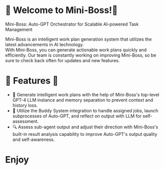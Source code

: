 # 🚀 Welcome to Mini-Boss!🚀 

Mini-Boss: Auto-GPT Orchestrator for Scalable AI-powered Task Management

Mini-Boss is an intelligent work plan generation system that utilizes the latest advancements in AI technology.  
With Mini-Boss, you can generate actionable work plans quickly and efficiently. Our team is constantly working 
on improving Mini-Boss, so be sure to check back often for updates and new features.  

# 🐋 Features 🐋
- 🎯 Generate intelligent work plans with the help of Mini-Boss's top-level GPT-4 LLM instance and memory separation to 
  prevent context and history loss.  
- 🤝 Utilize the Buddy System integration to handle assigned jobs, launch subprocesses of Auto-GPT, and reflect on output 
  with LLM for self-assessment.  
- 🔍 Assess sub-agent output and adjust their direction with Mini-Boss's built-in result analysis capability to improve 
  Auto-GPT's output quality and self-awareness.  

# Enjoy